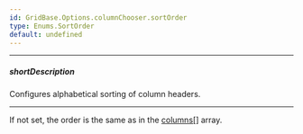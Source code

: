```yaml
---
id: GridBase.Options.columnChooser.sortOrder
type: Enums.SortOrder
default: undefined
---
```

---
##### shortDescription
Configures alphabetical sorting of column headers.

---
If not set, the order is the same as in the [columns[]]({basewidgetpath}/Configuration/columns/) array.
